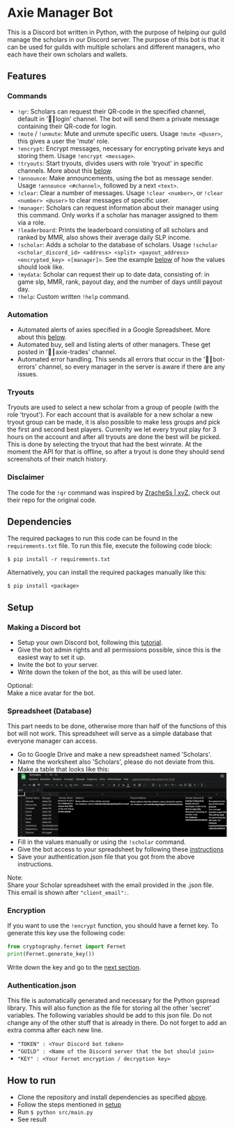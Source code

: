 # Axie Manager Bot
This is a Discord bot written in Python, with the purpose of helping our guild manage the scholars in our Discord server.
The purpose of this bot is that it can be used for guilds with multiple scholars and different managers, who each have their own scholars and wallets. 

## Features
### Commands
- `!qr`: Scholars can request their QR-code in the specified channel, default in '🤖┃login' channel. The bot will send them a private message containing their QR-code for login.
- `!mute` / `!unmute`: Mute and unmute specific users. Usage `!mute <@user>`, this gives a user the 'mute' role.
- `!encrypt`: Encrypt messages, necessary for encrypting private keys and storing them. Usage `!encrypt <message>`.
- `!tryouts`: Start tryouts, divides users with role 'tryout' in specific channels. More about this [below](#tryouts).
- `!announce`: Make announcements, using the bot as message sender. Usage `!announce <#channel>`, followed by a next `<text>`.
- `!clear`: Clear a number of messages. Usage `!clear <number>`, or `!clear <number> <@user>` to clear messages of specific user.
- `!manager`: Scholars can request information about their manager using this command. Only works if a scholar has manager assigned to them via a role.
- `!leaderboard`: Prints the leaderboard consisting of all scholars and ranked by MMR, also shows their average daily SLP income.
- `!scholar`: Adds a scholar to the database of scholars. Usage `!scholar <scholar_discord_id> <address> <split> <payout_address> <encrypted_key> <[manager]>`. See the example [below](#general) of how the values should look like.
- `!mydata`: Scholar can request their up to date data, consisting of: in game slp, MMR, rank, payout day, and the number of days untill payout day.
- `!help`: Custom written `!help` command.

### Automation
- Automated alerts of axies specified in a Google Spreadsheet. More about this [below](#alerts).
- Automated buy, sell and listing alerts of other managers. These get posted in '🤝┃axie-trades' channel.
- Automated error handling. This sends all errors that occur in the '🐞┃bot-errors' channel, so every manager in the server is aware if there are any issues.

### Tryouts
Tryouts are used to select a new scholar from a group of people (with the role 'tryout'). For each account that is available for a new scholar a new tryout group can be made, it is also possible to make less groups and pick the first and second best players.
Currenlty we let every tryout play for 3 hours on the account and after all tryouts are done the best will be picked. This is done by selecting the tryout that had the best winrate. At the moment the API for that is offline, so after a tryout is done they should send screenshots of their match history.

### Disclaimer
The code for the `!qr` command was inspired by [ZracheSs | xyZ](https://github.com/ZracheSs-xyZ), check out their repo for the original code.

## Dependencies
The required packages to run this code can be found in the `requirements.txt` file. To run this file, execute the following code block:
```
$ pip install -r requirements.txt 
```
Alternatively, you can install the required packages manually like this:
```
$ pip install <package>
```

## Setup
### Making a Discord bot
- Setup your own Discord bot, following this [tutorial](https://realpython.com/how-to-make-a-discord-bot-python/).
- Give the bot admin rights and all permissions possible, since this is the easiest way to set it up.
- Invite the bot to your server.
- Write down the token of the bot, as this will be used later.

Optional:\
Make a nice avatar for the bot.

### Spreadsheet (Database)
This part needs to be done, otherwise more than half of the functions of this bot will not work. This spreadsheet will serve as a simple database that everyone manager can access. 
- Go to Google Drive and make a new spreadsheet named 'Scholars'.
- Name the worksheet also 'Scholars', please do not deviate from this.
- Make a table that looks like this:
![Scholars](https://github.com/StephanAkkerman/Axie_Manager_Bot/blob/main/img/scholars.png)
- Fill in the values manually or using the `!scholar` command.
- Give the bot access to your spreadsheet by following these [instructions](https://docs.gspread.org/en/latest/oauth2.html#for-bots-using-service-account)
- Save your authentication.json file that you got from the above instructions.

Note:\
Share your Scholar spreadsheet with the email provided in the .json file. This email is shown after `"client_email":`.

### Encryption
If you want to use the `!encrypt` function, you should have a fernet key. To generate this key use the following code:
```py
from cryptography.fernet import Fernet
print(Fernet.generate_key())
```
Write down the key and go to the [next section](#authentication.json).

### Authentication.json
This file is automatically generated and necessary for the Python gspread library. This will also function as the file for storing all the other 'secret' variables. The following variables should be add to this json file. Do not change any of the other stuff that is already in there. Do not forget to add an extra comma after each new line.
- `"TOKEN" : <Your Discord bot token>`
- `"GUILD" : <Name of the Discord server that the bot should join>`
- `"KEY" : <Your Fernet encryption / decryption key>`

## How to run
- Clone the repository and install dependencies as specified [above](#dependencies).
- Follow the steps mentioned in [setup](#setup)
- Run `$ python src/main.py`
- See result
